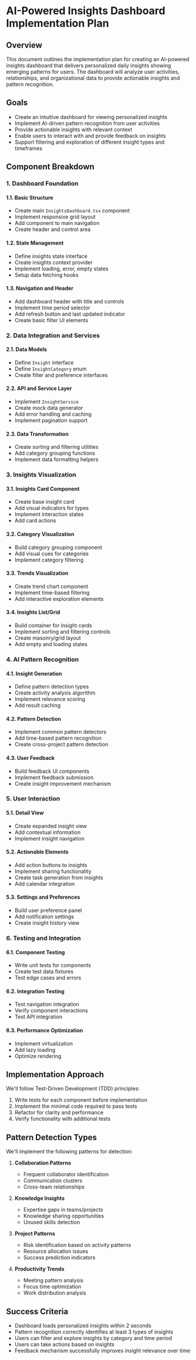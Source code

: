 # AI-Powered Insights Dashboard Implementation Plan

## Overview
This document outlines the implementation plan for creating an AI-powered insights dashboard that delivers personalized daily insights showing emerging patterns for users. The dashboard will analyze user activities, relationships, and organizational data to provide actionable insights and pattern recognition.

## Goals
- Create an intuitive dashboard for viewing personalized insights
- Implement AI-driven pattern recognition from user activities
- Provide actionable insights with relevant context
- Enable users to interact with and provide feedback on insights
- Support filtering and exploration of different insight types and timeframes

## Component Breakdown

### 1. Dashboard Foundation

#### 1.1. Basic Structure
- Create main `InsightsDashboard.tsx` component
- Implement responsive grid layout
- Add component to main navigation
- Create header and control area

#### 1.2. State Management
- Define insights state interface
- Create insights context provider
- Implement loading, error, empty states
- Setup data fetching hooks

#### 1.3. Navigation and Header
- Add dashboard header with title and controls
- Implement time period selector
- Add refresh button and last updated indicator
- Create basic filter UI elements

### 2. Data Integration and Services

#### 2.1. Data Models
- Define `Insight` interface
- Define `InsightCategory` enum
- Create filter and preference interfaces

#### 2.2. API and Service Layer
- Implement `InsightService`
- Create mock data generator
- Add error handling and caching
- Implement pagination support

#### 2.3. Data Transformation
- Create sorting and filtering utilities
- Add category grouping functions
- Implement data formatting helpers

### 3. Insights Visualization

#### 3.1. Insights Card Component
- Create base insight card
- Add visual indicators for types
- Implement interaction states
- Add card actions

#### 3.2. Category Visualization
- Build category grouping component
- Add visual cues for categories
- Implement category filtering

#### 3.3. Trends Visualization
- Create trend chart component
- Implement time-based filtering
- Add interactive exploration elements

#### 3.4. Insights List/Grid
- Build container for insight cards
- Implement sorting and filtering controls
- Create masonry/grid layout
- Add empty and loading states

### 4. AI Pattern Recognition

#### 4.1. Insight Generation
- Define pattern detection types
- Create activity analysis algorithm
- Implement relevance scoring
- Add result caching

#### 4.2. Pattern Detection
- Implement common pattern detectors
- Add time-based pattern recognition
- Create cross-project pattern detection

#### 4.3. User Feedback
- Build feedback UI components
- Implement feedback submission
- Create insight improvement mechanism

### 5. User Interaction

#### 5.1. Detail View
- Create expanded insight view
- Add contextual information
- Implement insight navigation

#### 5.2. Actionable Elements
- Add action buttons to insights
- Implement sharing functionality
- Create task generation from insights
- Add calendar integration

#### 5.3. Settings and Preferences
- Build user preference panel
- Add notification settings
- Create insight history view

### 6. Testing and Integration

#### 6.1. Component Testing
- Write unit tests for components
- Create test data fixtures
- Test edge cases and errors

#### 6.2. Integration Testing
- Test navigation integration
- Verify component interactions
- Test API integration

#### 6.3. Performance Optimization
- Implement virtualization
- Add lazy loading
- Optimize rendering

## Implementation Approach

We'll follow Test-Driven Development (TDD) principles:

1. Write tests for each component before implementation
2. Implement the minimal code required to pass tests
3. Refactor for clarity and performance
4. Verify functionality with additional tests

## Pattern Detection Types

We'll implement the following patterns for detection:

1. **Collaboration Patterns**
   - Frequent collaborator identification
   - Communication clusters
   - Cross-team relationships

2. **Knowledge Insights**
   - Expertise gaps in teams/projects
   - Knowledge sharing opportunities
   - Unused skills detection

3. **Project Patterns**
   - Risk identification based on activity patterns
   - Resource allocation issues
   - Success prediction indicators

4. **Productivity Trends**
   - Meeting pattern analysis
   - Focus time optimization
   - Work distribution analysis

## Success Criteria
- Dashboard loads personalized insights within 2 seconds
- Pattern recognition correctly identifies at least 3 types of insights
- Users can filter and explore insights by category and time period
- Users can take actions based on insights
- Feedback mechanism successfully improves insight relevance over time